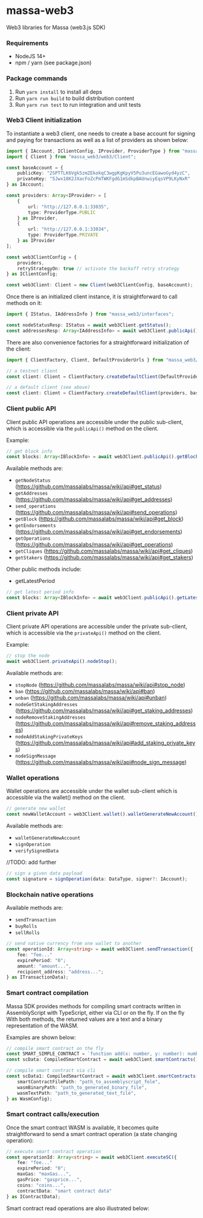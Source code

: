 # massa-web3
Web3 libraries for Massa (web3.js SDK)

### Requirements

* NodeJS 14+
* npm / yarn (see package.json)

### Package commands

1. Run `yarn install` to install all deps
2. Run `yarn run build` to build distribution content
3. Run `yarn run test` to run integration and unit tests

### Web3 Client initialization

To instantiate a web3 client, one needs to create a base account for signing and paying for transactions as well as a list of providers as shown below:

```ts
import { IAccount, IClientConfig, IProvider, ProviderType } from "massa_web3/interfaces";
import { Client } from "massa_web3/web3/Client";

const baseAccount = {
    publicKey: "2SPTTLK6Vgk5zmZEkokqC3wgpKgKpyV5Pu3uncEGawoGyd4yzC",
    privateKey: "5Jwx18K2JXacFoZcPmTWKFgdG1mSdkpBAUnwiyEqsVP9LKyNxR"
} as IAccount;

const providers: Array<IProvider> = [
    {
        url: "http://127.0.0.1:33035",
        type: ProviderType.PUBLIC
    } as IProvider,
    {
        url: "http://127.0.0.1:33034",
        type: ProviderType.PRIVATE
    } as IProvider
];

const web3ClientConfig = {
    providers,
    retryStrategyOn: true // activate the backoff retry strategy
} as IClientConfig;

const web3Client: Client = new Client(web3ClientConfig, baseAccount);
```
Once there is an initialized client instance, it is straightforward to call methods on it:

```ts
import { IStatus, IAddressInfo } from "massa_web3/interfaces";

const nodeStatusResp: IStatus = await web3Client.getStatus();
const addressesResp: Array<IAddressInfo> = await web3Client.publicApi().getAddresses(["some_address"]);
```

There are also convenience factories for a straightforward initialization of the client:

```ts
import { ClientFactory, Client, DefaultProviderUrls } from "massa_web3/web3/Client";

// a testnet client
const client: Client = ClientFactory.createDefaultClient(DefaultProviderUrls.TESTNET, baseAccount);

// a default client (see above)
const client: Client = ClientFactory.createDefaultClient(providers, baseAccount);
```

### Client public API

Client public API operations are accessible under the public sub-client, which is accessible via the `publicApi()` method on the client.

Example:

```ts
// get block info
const blocks: Array<IBlockInfo> = await web3Client.publicApi().getBlocks(["q2XVw4HrRfwtX8FGXak2VwtTNkBvYtLVW67s8pTCVPdEEeG6J"]);
```

Available methods are:

- `getNodeStatus` (https://github.com/massalabs/massa/wiki/api#get_status)
- `getAddresses` (https://github.com/massalabs/massa/wiki/api#get_addresses)
- `send_operations` (https://github.com/massalabs/massa/wiki/api#send_operations)
- `getBlock` (https://github.com/massalabs/massa/wiki/api#get_block)
- `getEndorsements` (https://github.com/massalabs/massa/wiki/api#get_endorsements)
- `getOperations` (https://github.com/massalabs/massa/wiki/api#get_operations)
- `getCliques` (https://github.com/massalabs/massa/wiki/api#get_cliques)
- `getStakers` (https://github.com/massalabs/massa/wiki/api#get_stakers)

Other public methods include:

- getLatestPeriod

```ts
// get latest period info
const blocks: Array<IBlockInfo> = await web3Client.publicApi().getLatestPeriodInfo();
```


### Client private API

Client private API operations are accessible under the private sub-client, which is accessible via the `privateApi()` method on the client.

Example:

```ts
// stop the node
await web3Client.privateApi().nodeStop();
```

Available methods are:

- `stopNode` (https://github.com/massalabs/massa/wiki/api#stop_node)
- `ban` (https://github.com/massalabs/massa/wiki/api#ban)
- `unban` (https://github.com/massalabs/massa/wiki/api#unban)
- `nodeGetStakingAddresses` (https://github.com/massalabs/massa/wiki/api#get_staking_addresses)
- `nodeRemoveStakingAddresses` (https://github.com/massalabs/massa/wiki/api#remove_staking_addresses)
- `nodeAddStakingPrivateKeys` (https://github.com/massalabs/massa/wiki/api#add_staking_private_keys)
- `nodeSignMessage` (https://github.com/massalabs/massa/wiki/api#node_sign_message)

### Wallet operations

Wallet operations are accessible under the wallet sub-client which is accessible via the wallet() method on the client.

```ts
// generate new wallet
const newWalletAccount = web3Client.wallet().walletGenerateNewAccount();
```

Available methods are:

- `walletGenerateNewAccount`
- `signOperation`
- `verifySignedData`

//TODO: add further

```ts
// sign a given data payload
const signature = signOperation(data: DataType, signer?: IAccount);
```

### Blockchain native operations

Available methods are:

- `sendTransaction`
- `buyRolls`
- `sellRolls`

```ts
// send native currency from one wallet to another
const operationId: Array<string> = await web3Client.sendTransaction({
    fee: "fee..."
    expirePeriod: "0";
    amount: "amount...",
    recipient_address: "address...";
} as ITransactionData);
```

### Smart contract compilation

Massa SDK provides methods for compiling smart contracts written in AssemblyScript with TypeScript, either via CLI or on the fly. If on the fly With both methods, the returned values are a text and a binary representation of the WASM.

Examples are shown below:

```ts
// compile smart contract on the fly
const SMART_SIMPLE_CONTRACT = `function add(x: number, y: number): number { return x+y };`;
const scData: CompiledSmartContract = await web3Client.smartContracts().compileSmartContractFromString(SMART_SIMPLE_CONTRACT);

// compile smart contract via cli
const scData1: CompiledSmartContract = await web3Client.smartContracts().compileSmartContractFromFile({
    smartContractFilePath: "path_to_assemblyscript_fole",
    wasmBinaryPath: "path_to_generated_binary_file",
    wasmTextPath: "path_to_generated_text_file",
} as WasmConfig);
```

### Smart contract calls/execution

Once the smart contract WASM is available, it becomes quite straightforward to send a smart contract operation (a state changing operation):

```ts
// execute smart contract operation
const operationId: Array<string> = await web3Client.executeSC({
    fee: "fee..."
    expirePeriod: "0";
    maxGas: "maxGas...",
    gasPrice: "gasprice...",
    coins: "coins...",
    contractData: "smart contract data"
} as IContractData);
```

Smart contract read operations are also illustrated below:

<!-- TODO: add a read SC API -->
